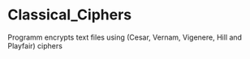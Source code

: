 # Classical_Ciphers
Programm encrypts text files using (Cesar, Vernam, Vigenere, Hill and Playfair) ciphers
